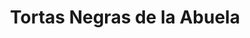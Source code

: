 ---
title: "Tortas Negras de la Abuela"
url: /pereira/tortas-negras-de-la-abuela/
shop: Bäckerei
---